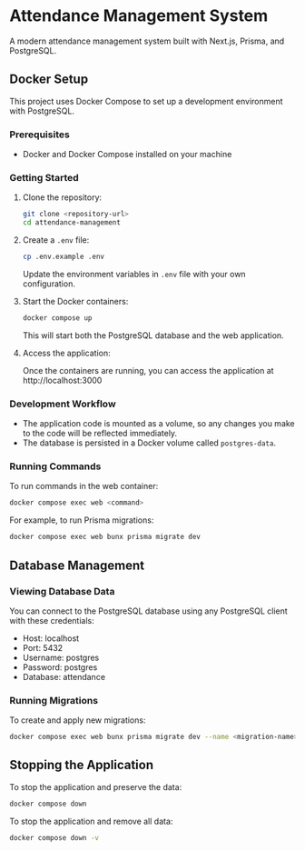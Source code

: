 # Attendance Management System

A modern attendance management system built with Next.js, Prisma, and PostgreSQL.

## Docker Setup

This project uses Docker Compose to set up a development environment with PostgreSQL.

### Prerequisites

- Docker and Docker Compose installed on your machine

### Getting Started

1. Clone the repository:

   ```bash
   git clone <repository-url>
   cd attendance-management
   ```

2. Create a `.env` file:

   ```bash
   cp .env.example .env
   ```

   Update the environment variables in `.env` file with your own configuration.

3. Start the Docker containers:

   ```bash
   docker compose up
   ```

   This will start both the PostgreSQL database and the web application.

4. Access the application:

   Once the containers are running, you can access the application at http://localhost:3000

### Development Workflow

- The application code is mounted as a volume, so any changes you make to the code will be reflected immediately.
- The database is persisted in a Docker volume called `postgres-data`.

### Running Commands

To run commands in the web container:

```bash
docker compose exec web <command>
```

For example, to run Prisma migrations:

```bash
docker compose exec web bunx prisma migrate dev
```

## Database Management

### Viewing Database Data

You can connect to the PostgreSQL database using any PostgreSQL client with these credentials:

- Host: localhost
- Port: 5432
- Username: postgres
- Password: postgres
- Database: attendance

### Running Migrations

To create and apply new migrations:

```bash
docker compose exec web bunx prisma migrate dev --name <migration-name>
```

## Stopping the Application

To stop the application and preserve the data:

```bash
docker compose down
```

To stop the application and remove all data:

```bash
docker compose down -v
```
